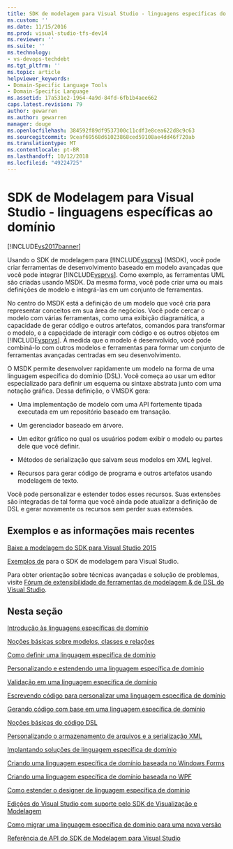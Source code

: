 ```yaml
---
title: SDK de modelagem para Visual Studio - linguagens específicas do domínio | Microsoft Docs
ms.custom: ''
ms.date: 11/15/2016
ms.prod: visual-studio-tfs-dev14
ms.reviewer: ''
ms.suite: ''
ms.technology:
- vs-devops-techdebt
ms.tgt_pltfrm: ''
ms.topic: article
helpviewer_keywords:
- Domain-Specific Language Tools
- Domain-Specific Language
ms.assetid: 17a531e2-1964-4a9d-84fd-6fb1b4aee662
caps.latest.revision: 79
author: gewarren
ms.author: gewarren
manager: douge
ms.openlocfilehash: 384592f89df9537300c11cdf3e8cea622d8c9c63
ms.sourcegitcommit: 9ceaf69568d61023868ced59108ae4dd46f720ab
ms.translationtype: MT
ms.contentlocale: pt-BR
ms.lasthandoff: 10/12/2018
ms.locfileid: "49224725"
---
```

# <a name="modeling-sdk-for-visual-studio---domain-specific-languages"></a>SDK de Modelagem para Visual Studio - linguagens específicas ao domínio
[!INCLUDE[vs2017banner](../includes/vs2017banner.md)]

Usando o SDK de modelagem para [!INCLUDE[vsprvs](../includes/vsprvs-md.md)] (MSDK), você pode criar ferramentas de desenvolvimento baseado em modelo avançadas que você pode integrar [!INCLUDE[vsprvs](../includes/vsprvs-md.md)]. Como exemplo, as ferramentas UML são criadas usando MSDK. Da mesma forma, você pode criar uma ou mais definições de modelo e integrá-las em um conjunto de ferramentas.  
  
 No centro do MSDK está a definição de um modelo que você cria para representar conceitos em sua área de negócios. Você pode cercar o modelo com várias ferramentas, como uma exibição diagramática, a capacidade de gerar código e outros artefatos, comandos para transformar o modelo, e a capacidade de interagir com código e os outros objetos em [!INCLUDE[vsprvs](../includes/vsprvs-md.md)]. À medida que o modelo é desenvolvido, você pode combiná-lo com outros modelos e ferramentas para formar um conjunto de ferramentas avançadas centradas em seu desenvolvimento.  
  
 O MSDK permite desenvolver rapidamente um modelo na forma de uma linguagem específica do domínio (DSL). Você começa ao usar um editor especializado para definir um esquema ou sintaxe abstrata junto com uma notação gráfica. Dessa definição, o VMSDK gera:  
  
-   Uma implementação de modelo com uma API fortemente tipada executada em um repositório baseado em transação.  
  
-   Um gerenciador baseado em árvore.  
  
-   Um editor gráfico no qual os usuários podem exibir o modelo ou partes dele que você definir.  
  
-   Métodos de serialização que salvam seus modelos em XML legível.  
  
-   Recursos para gerar código de programa e outros artefatos usando modelagem de texto.  
  
 Você pode personalizar e estender todos esses recursos. Suas extensões são integradas de tal forma que você ainda pode atualizar a definição de DSL e gerar novamente os recursos sem perder suas extensões.  
  
## <a name="samples-and-the-latest-information"></a>Exemplos e as informações mais recentes  
 [Baixe a modelagem do SDK para Visual Studio 2015](http://www.microsoft.com/download/details.aspx?id=48148)  
  
 [Exemplos de](http://go.microsoft.com/fwlink/?LinkId=186128) para o SDK de modelagem para Visual Studio.  
  
 Para obter orientação sobre técnicas avançadas e solução de problemas, visite [Fórum de extensibilidade de ferramentas de modelagem & de DSL do Visual Studio](http://go.microsoft.com/fwlink/?LinkID=186074).  
  
## <a name="in-this-section"></a>Nesta seção  
 [Introdução às linguagens específicas de domínio](../modeling/getting-started-with-domain-specific-languages.md)  
  
 [Noções básicas sobre modelos, classes e relações](../modeling/understanding-models-classes-and-relationships.md)  
  
 [Como definir uma linguagem específica de domínio](../modeling/how-to-define-a-domain-specific-language.md)  
  
 [Personalizando e estendendo uma linguagem específica de domínio](../modeling/customizing-and-extending-a-domain-specific-language.md)  
  
 [Validação em uma linguagem específica de domínio](../modeling/validation-in-a-domain-specific-language.md)  
  
 [Escrevendo código para personalizar uma linguagem específica de domínio](../modeling/writing-code-to-customise-a-domain-specific-language.md)  
  
 [Gerando código com base em uma linguagem específica de domínio](../modeling/generating-code-from-a-domain-specific-language.md)  
  
 [Noções básicas do código DSL](../modeling/understanding-the-dsl-code.md)  
  
 [Personalizando o armazenamento de arquivos e a serialização XML](../modeling/customizing-file-storage-and-xml-serialization.md)  
  
 [Implantando soluções de linguagem específica de domínio](../modeling/deploying-domain-specific-language-solutions.md)  
  
 [Criando uma linguagem específica de domínio baseada no Windows Forms](../modeling/creating-a-windows-forms-based-domain-specific-language.md)  
  
 [Criando uma linguagem específica de domínio baseada no WPF](../modeling/creating-a-wpf-based-domain-specific-language.md)  
  
 [Como estender o designer de linguagem específica de domínio](../modeling/how-to-extend-the-domain-specific-language-designer.md)  
  
 [Edições do Visual Studio com suporte pelo SDK de Visualização e Modelagem](../modeling/supported-visual-studio-editions-for-visualization-amp-modeling-sdk.md)  
  
 [Como migrar uma linguagem específica de domínio para uma nova versão](../modeling/how-to-migrate-a-domain-specific-language-to-a-new-version.md)  
  
 [Referência de API do SDK de Modelagem para Visual Studio](../modeling/api-reference-for-modeling-sdk-for-visual-studio.md)




